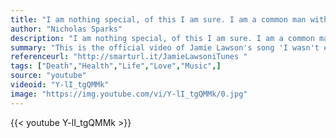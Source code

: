 ```yaml
---
title: "I am nothing special, of this I am sure. I am a common man with common thoughts and I've led a common life. There are no monuments dedicated to me and my name will soon be forgotten, but I've loved another with all my heart and soul, and to me, this has always been enough.."
author: "Nicholas Sparks"
description: "I am nothing special, of this I am sure. I am a common man with common thoughts and I've led a common life. There are no monuments dedicated to me and my name will soon be forgotten, but I've loved another with all my heart and soul, and to me, this has always been enough.. - Nicholas Sparks quotes from GetInspired365.com"
summary: "This is the official video of Jamie Lawson's song 'I wasn't expecting that'. You can buy it by clicking the link below."
referenceurl: "http://smarturl.it/JamieLawsoniTunes "
tags: ["Death","Health","Life","Love","Music",]
source: "youtube"
videoid: "Y-lI_tgQMMk"
image: "https://img.youtube.com/vi/Y-lI_tgQMMk/0.jpg"
---
```


{{< youtube Y-lI_tgQMMk >}}

